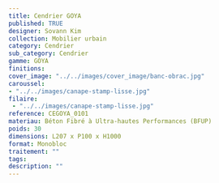 ```yaml
---
title: Cendrier GOYA 
published: TRUE
designer: Sovann Kim
collection: Mobilier urbain
category: Cendrier
sub_category: Cendrier
gamme: GOYA 
finitions: 
cover_image: "../../images/cover_image/banc-obrac.jpg"
caroussel: 
- "../../images/canape-stamp-lisse.jpg"
filaire: 
 - "../../images/canape-stamp-lisse.jpg"
reference: CEGOYA_0101
materiau: Béton Fibré à Ultra-hautes Performances (BFUP)
poids: 30
dimensions: L207 x P100 x H1000 
format: Monobloc
traitement: ""
tags: 
description: ""
---
```

